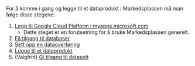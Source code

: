 For å komme i gang og legge til et dataprodukt i Markedsplassen må man følge disse stegene:

1. [Legg til Google Cloud Platform i myapps.microsoft.com](https://account.activedirectory.windowsazure.com/r#/addApplications)
    - Dette steget er en forutsetning for å bruke Markedsplassen generelt.
2. [Få tilgang til databaser](dele/få-tilgang.md) 
3. [Sett opp en dataoverføring](dele/dataoverføring.md)
4. [Legge til et dataprodukt](dele/dataprodukt.md)
5. (Valgfritt) [Gi tilgang til datasett](tilgangsstyring.md)